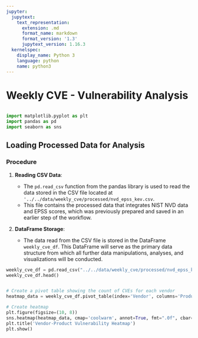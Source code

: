 ```yaml
---
jupyter:
  jupytext:
    text_representation:
      extension: .md
      format_name: markdown
      format_version: '1.3'
      jupytext_version: 1.16.3
  kernelspec:
    display_name: Python 3
    language: python
    name: python3
---
```


# Weekly CVE - Vulnerability Analysis

```python

import matplotlib.pyplot as plt
import pandas as pd
import seaborn as sns

```

## Loading Processed Data for Analysis

### Procedure

1. **Reading CSV Data**:
   - The `pd.read_csv` function from the pandas library is used to read the data stored in the CSV file located at `'../../data/weekly_cve/processed/nvd_epss_kev.csv`.
   - This file contains the processed data that integrates NIST NVD data and EPSS scores, which was previously prepared and saved in an earlier step of the workflow.

2. **DataFrame Storage**:
   - The data read from the CSV file is stored in the DataFrame `weekly_cve_df`. This DataFrame will serve as the primary data structure from which all further data manipulations, analyses, and visualizations will be conducted.


```python
weekly_cve_df = pd.read_csv("../../data/weekly_cve/processed/nvd_epss_kev.csv")
weekly_cve_df.head()
```

```python

```

```python
# Create a pivot table showing the count of CVEs for each vendor
heatmap_data = weekly_cve_df.pivot_table(index='Vendor', columns='Product', values='CVE', aggfunc='count')

# Create heatmap
plt.figure(figsize=(10, 8))
sns.heatmap(heatmap_data, cmap='coolwarm', annot=True, fmt=".0f", cbar=False)
plt.title('Vendor-Product Vulnerability Heatmap')
plt.show()
```


